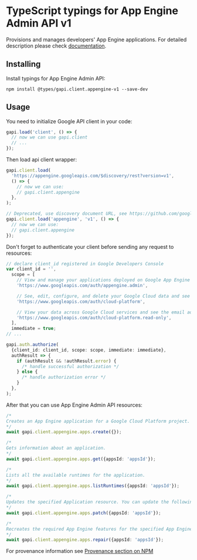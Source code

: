# TypeScript typings for App Engine Admin API v1

Provisions and manages developers' App Engine applications.
For detailed description please check [documentation](https://cloud.google.com/appengine/docs/admin-api/).

## Installing

Install typings for App Engine Admin API:

```
npm install @types/gapi.client.appengine-v1 --save-dev
```

## Usage

You need to initialize Google API client in your code:

```typescript
gapi.load('client', () => {
  // now we can use gapi.client
  // ...
});
```

Then load api client wrapper:

```typescript
gapi.client.load(
  'https://appengine.googleapis.com/$discovery/rest?version=v1',
  () => {
    // now we can use:
    // gapi.client.appengine
  },
);
```

```typescript
// Deprecated, use discovery document URL, see https://github.com/google/google-api-javascript-client/blob/master/docs/reference.md#----gapiclientloadname----version----callback--
gapi.client.load('appengine', 'v1', () => {
  // now we can use:
  // gapi.client.appengine
});
```

Don't forget to authenticate your client before sending any request to resources:

```typescript
// declare client_id registered in Google Developers Console
var client_id = '',
  scope = [
    // View and manage your applications deployed on Google App Engine
    'https://www.googleapis.com/auth/appengine.admin',

    // See, edit, configure, and delete your Google Cloud data and see the email address for your Google Account.
    'https://www.googleapis.com/auth/cloud-platform',

    // View your data across Google Cloud services and see the email address of your Google Account
    'https://www.googleapis.com/auth/cloud-platform.read-only',
  ],
  immediate = true;
// ...

gapi.auth.authorize(
  {client_id: client_id, scope: scope, immediate: immediate},
  authResult => {
    if (authResult && !authResult.error) {
      /* handle successful authorization */
    } else {
      /* handle authorization error */
    }
  },
);
```

After that you can use App Engine Admin API resources: <!-- TODO: make this work for multiple namespaces -->

```typescript
/*
Creates an App Engine application for a Google Cloud Platform project. Required fields: id - The ID of the target Cloud Platform project. location - The region (https://cloud.google.com/appengine/docs/locations) where you want the App Engine application located.For more information about App Engine applications, see Managing Projects, Applications, and Billing (https://cloud.google.com/appengine/docs/standard/python/console/).
*/
await gapi.client.appengine.apps.create({});

/*
Gets information about an application.
*/
await gapi.client.appengine.apps.get({appsId: 'appsId'});

/*
Lists all the available runtimes for the application.
*/
await gapi.client.appengine.apps.listRuntimes({appsId: 'appsId'});

/*
Updates the specified Application resource. You can update the following fields: auth_domain - Google authentication domain for controlling user access to the application. default_cookie_expiration - Cookie expiration policy for the application. iap - Identity-Aware Proxy properties for the application.
*/
await gapi.client.appengine.apps.patch({appsId: 'appsId'});

/*
Recreates the required App Engine features for the specified App Engine application, for example a Cloud Storage bucket or App Engine service account. Use this method if you receive an error message about a missing feature, for example, Error retrieving the App Engine service account. If you have deleted your App Engine service account, this will not be able to recreate it. Instead, you should attempt to use the IAM undelete API if possible at https://cloud.google.com/iam/reference/rest/v1/projects.serviceAccounts/undelete?apix_params=%7B"name"%3A"projects%2F-%2FserviceAccounts%2Funique_id"%2C"resource"%3A%7B%7D%7D . If the deletion was recent, the numeric ID can be found in the Cloud Console Activity Log.
*/
await gapi.client.appengine.apps.repair({appsId: 'appsId'});
```

For provenance information see [Provenance section on NPM](https://www.npmjs.com/package/@maxim_mazurok/gapi.client.appengine-v1#Provenance:~:text=none-,Provenance,-Built%20and%20signed)
